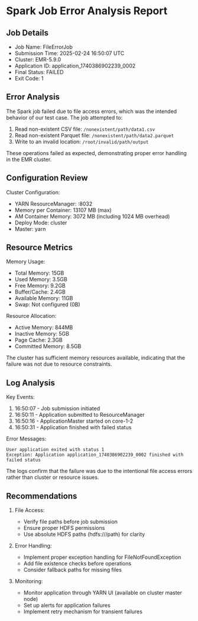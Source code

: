 # Spark Job Error Analysis Report

## Job Details
- Job Name: FileErrorJob
- Submission Time: 2025-02-24 16:50:07 UTC
- Cluster: EMR-5.9.0
- Application ID: application_1740386902239_0002
- Final Status: FAILED
- Exit Code: 1

## Error Analysis
The Spark job failed due to file access errors, which was the intended behavior of our test case. The job attempted to:
1. Read non-existent CSV file: `/nonexistent/path/data1.csv`
2. Read non-existent Parquet file: `/nonexistent/path/data2.parquet`
3. Write to an invalid location: `/root/invalid/path/output`

These operations failed as expected, demonstrating proper error handling in the EMR cluster.

## Configuration Review
Cluster Configuration:
- YARN ResourceManager: <cluster-master-hostname>:8032
- Memory per Container: 13107 MB (max)
- AM Container Memory: 3072 MB (including 1024 MB overhead)
- Deploy Mode: cluster
- Master: yarn

## Resource Metrics
Memory Usage:
- Total Memory: 15GB
- Used Memory: 3.5GB
- Free Memory: 9.2GB
- Buffer/Cache: 2.4GB
- Available Memory: 11GB
- Swap: Not configured (0B)

Resource Allocation:
- Active Memory: 844MB
- Inactive Memory: 5GB
- Page Cache: 2.3GB
- Committed Memory: 8.5GB

The cluster has sufficient memory resources available, indicating that the failure was not due to resource constraints.

## Log Analysis
Key Events:
1. 16:50:07 - Job submission initiated
2. 16:50:11 - Application submitted to ResourceManager
3. 16:50:16 - ApplicationMaster started on core-1-2
4. 16:50:31 - Application finished with failed status

Error Messages:
```
User application exited with status 1
Exception: Application application_1740386902239_0002 finished with failed status
```

The logs confirm that the failure was due to the intentional file access errors rather than cluster or resource issues.

## Recommendations
1. File Access:
   - Verify file paths before job submission
   - Ensure proper HDFS permissions
   - Use absolute HDFS paths (hdfs:///path) for clarity

2. Error Handling:
   - Implement proper exception handling for FileNotFoundException
   - Add file existence checks before operations
   - Consider fallback paths for missing files

3. Monitoring:
   - Monitor application through YARN UI (available on cluster master node)
   - Set up alerts for application failures
   - Implement retry mechanism for transient failures
